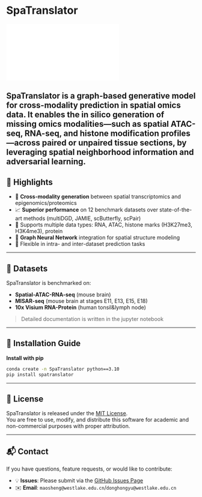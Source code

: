 # SpaTranslator
![alt text](Model_Overview.pdf)

**SpaTranslator** is a graph-based generative model for cross-modality prediction in spatial omics data. It enables the in silico generation of missing omics modalities—such as spatial ATAC-seq, RNA-seq, and histone modification profiles—across paired or unpaired tissue sections, by leveraging spatial neighborhood information and adversarial learning.
---

## 🧠 Highlights

- 🔄 **Cross-modality generation** between spatial transcriptomics and epigenomics/proteomics
- 📈 **Superior performance** on 12 benchmark datasets over state-of-the-art methods (multiDGD, JAMIE, scButterfly, scPair)
- 🧬 Supports multiple data types: RNA, ATAC, histone marks (H3K27me3, H3K4me3), protein
- 📍 **Graph Neural Network** integration for spatial structure modeling
- 🧪 Flexible in intra- and inter-dataset prediction tasks

---

## 📂 Datasets

SpaTranslator is benchmarked on:
- **Spatial-ATAC-RNA-seq** (mouse brain)
- **MISAR-seq** (mouse brain at stages E11, E13, E15, E18)
- **10x Visium RNA-Protein** (human tonsil&lymph node)

> Detailed documentation is written in the jupyter notebook
---

## 🚀 Installation Guide

**Install with pip**  
```bash
conda create -n SpaTranslator python==3.10
pip install spatranslator
```
---

## 📄 License

SpaTranslator is released under the [MIT License](LICENSE).  
You are free to use, modify, and distribute this software for academic and non-commercial purposes with proper attribution.

---

## 📬 Contact

If you have questions, feature requests, or would like to contribute:

- 💡 **Issues**: Please submit via the [GitHub Issues Page](https://github.com/ChrisMao0325/SpaTranslator/issues)
- ✉️ **Email**: `maosheng@westlake.edu.cn`/`donghongyu@westlake.edu.cn` 

